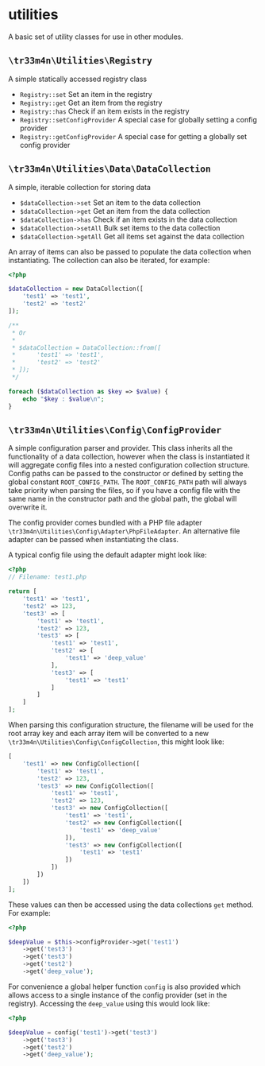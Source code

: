 # utilities
A basic set of utility classes for use in other modules.

## `\tr33m4n\Utilities\Registry`
A simple statically accessed registry class

- `Registry::set` Set an item in the registry
- `Registry::get` Get an item from the registry
- `Registry::has` Check if an item exists in the registry
- `Registry::setConfigProvider` A special case for globally setting a config provider
- `Registry::getConfigProvider` A special case for getting a globally set config provider

## `\tr33m4n\Utilities\Data\DataCollection`
A simple, iterable collection for storing data

- `$dataCollection->set` Set an item to the data collection
- `$dataCollection->get` Get an item from the data collection
- `$dataCollection->has` Check if an item exists in the data collection
- `$dataCollection->setAll` Bulk set items to the data collection
- `$dataCollection->getAll` Get all items set against the data collection

An array of items can also be passed to populate the data collection when instantiating. The collection can also be iterated, for example:
```php
<?php

$dataCollection = new DataCollection([
    'test1' => 'test1',
    'test2' => 'test2'
]);

/**
 * Or 
 * 
 * $dataCollection = DataCollection::from([
 *      'test1' => 'test1',
 *      'test2' => 'test2'
 * ]);
 */

foreach ($dataCollection as $key => $value) {
    echo "$key : $value\n";
}
```

## `\tr33m4n\Utilities\Config\ConfigProvider`
A simple configuration parser and provider. This class inherits all the functionality of a data collection, however when the class is instantiated
it will aggregate config files into a nested configuration collection structure. Config paths can be passed to the constructor or
defined by setting the global constant `ROOT_CONFIG_PATH`. The `ROOT_CONFIG_PATH` path will always take priority when parsing the files, so if you have a config file with the same name
in the constructor path and the global path, the global will overwrite it.

The config provider comes bundled with a PHP file adapter `\tr33m4n\Utilities\Config\Adapter\PhpFileAdapter`. An alternative file adapter can be passed when instantiating the class.
 
A typical config file using the default adapter might look like:
```php
<?php
// Filename: test1.php

return [
    'test1' => 'test1',
    'test2' => 123,
    'test3' => [
        'test1' => 'test1',
        'test2' => 123,
        'test3' => [
            'test1' => 'test1',
            'test2' => [
                'test1' => 'deep_value'
            ],
            'test3' => [
                'test1' => 'test1'
            ]
        ]
    ]
];
```
When parsing this configuration structure, the filename will be used for the root array key and each array item will be converted to a new `\tr33m4n\Utilities\Config\ConfigCollection`, this might look like:
```php
[
    'test1' => new ConfigCollection([
        'test1' => 'test1',
        'test2' => 123,
        'test3' => new ConfigCollection([
            'test1' => 'test1',
            'test2' => 123,
            'test3' => new ConfigCollection([
                'test1' => 'test1',
                'test2' => new ConfigCollection([
                    'test1' => 'deep_value'
                ]),
                'test3' => new ConfigCollection([
                    'test1' => 'test1'
                ])
            ])
        ])
    ])
];
```
These values can then be accessed using the data collections `get` method. For example:
```php
<?php

$deepValue = $this->configProvider->get('test1')
    ->get('test3')
    ->get('test3')
    ->get('test2')
    ->get('deep_value');
```
For convenience a global helper function `config` is also provided which allows access to a single instance of the config provider (set in the registry). Accessing the `deep_value` using this would look like:
```php
<?php

$deepValue = config('test1')->get('test3')
    ->get('test3')
    ->get('test2')
    ->get('deep_value');
```